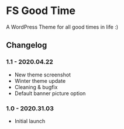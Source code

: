 # FS Good Time

A WordPress Theme for all good times in life :)

## Changelog

### 1.1 - 2020.04.22
* New theme screenshot
* Winter theme update
* Cleaning & bugfix
* Default banner picture option

### 1.0 - 2020.31.03
* Initial launch